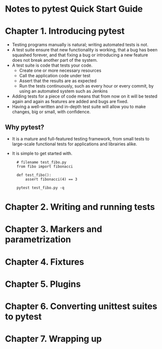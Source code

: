 # Notes to pytest Quick Start Guide

# Chapter 1. Introducing pytest

- Testing programs manually is natural; writing automated tests is not.
- A test suite ensure that new functionality is working, that a bug has been squashed forever, and that fixing a bug or introducing a new feature does not break another part of the system.
- A test suite is code that tests your code.
    - Create one or more necessary resources
    - Call the application code under test
    - Assert that the results are as expected
    - Run the tests continuously, such as every hour or every commit, by using an automated system such as Jenkins
- Adding tests for a piece of code means that from now on it will be tested again and again as features are added and bugs are fixed.
- Having a well-written and in-depth test suite will allow you to make changes, big or small, with confidence.

## Why pytest?

- It is a mature and full-featured testing framework, from small tests to large-scale functional tests for applications and librairies alike.
- It is simple to get started with.

        # filename test_fibo.py
        from fibo import fibonacci

        def test_fibo():
            assert fibonacci(4) == 3

        pytest test_fibo.py -q

# Chapter 2. Writing and running tests

# Chapter 3. Markers and parametrization

# Chapter 4. Fixtures

# Chapter 5. Plugins

# Chapter 6. Converting unittest suites to pytest

# Chapter 7. Wrapping up
